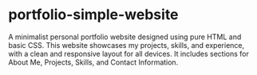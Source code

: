 # portfolio-simple-website
A minimalist personal portfolio website designed using pure HTML and basic CSS. This website showcases my projects, skills, and experience, with a clean and responsive layout for all devices. It includes sections for About Me, Projects, Skills, and Contact Information.
